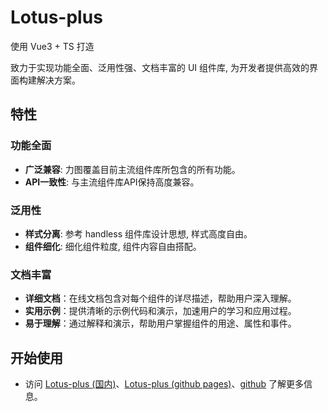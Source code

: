 # Lotus-plus

使用 Vue3 + TS 打造

致力于实现功能全面、泛用性强、文档丰富的 UI 组件库, 为开发者提供高效的界面构建解决方案。

## 特性

### 功能全面
- **广泛兼容**: 力图覆盖目前主流组件库所包含的所有功能。
- **API一致性**: 与主流组件库API保持高度兼容。

### 泛用性
- **样式分离**: 参考 handless 组件库设计思想, 样式高度自由。
- **组件细化**: 细化组件粒度, 组件内容自由搭配。

### 文档丰富
- **详细文档**：在线文档包含对每个组件的详尽描述，帮助用户深入理解。
- **实用示例**：提供清晰的示例代码和演示，加速用户的学习和应用过程。
- **易于理解**：通过解释和演示，帮助用户掌握组件的用途、属性和事件。

## 开始使用

- 访问 [Lotus-plus (国内)](http://lotus-plus.rooon-k.top)、[Lotus-plus (github pages)](https://rooon-k.github.io/lotus-plus/)、[github](https://github.com/Rooon-K/lotus-plus) 了解更多信息。
